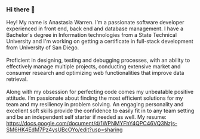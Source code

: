 ### Hi there 👋

 Hey! My name is Anastasia Warren. I’m a passionate software developer experienced in front end, back end and database management.
                            I have a Bachelor's degree in Information technologies from a State Technical University and I'm working on getting a certificate in full-stack  development from University of San Diego.<br><br>
                            Proficient in designing, testing and debugging processes, with an ability to effectively manage multiple projects, conducting extensive market and consumer research and optimizing web functionalities that improve data retrieval.
 <br><br>
  Along with my obsession for perfecting code comes my unbeatable positive attitude. I’m passionate about finding the most efficient solutions for my team and my resiliency in problem solving. An engaging personality and excellent soft skills provide the confidence to easily fit in to any team setting and be an independent self starter if needed as well.
My resume: https://docs.google.com/document/d/1WPNMYFhY4QPC46VQ3Nzjs-SM6HK4EdM7Pz4ysUBcOYo/edit?usp=sharing
<!--
**anaiva27/anaiva27** is a ✨ _special_ ✨ repository because its `README.md` (this file) appears on your GitHub profile.

Here are some ideas to get you started:

- 🔭 I’m currently working on ...
- 🌱 I’m currently learning ...
- 👯 I’m looking to collaborate on ...
- 🤔 I’m looking for help with ...
- 💬 Ask me about ...
- 📫 How to reach me: ...
- 😄 Pronouns: ...
- ⚡ Fun fact: ...
-->
